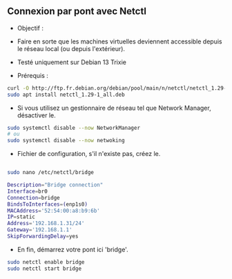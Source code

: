 ## Connexion par pont avec Netctl 

* Objectif :

* Faire en sorte que les machines virtuelles deviennent accessible depuis le réseau local (ou depuis l'extérieur).
* Testé uniquement sur Debian 13 Trixie

* Prérequis :
```sh
curl -O http://ftp.fr.debian.org/debian/pool/main/n/netctl/netctl_1.29-1_all.deb
sudo apt install netctl_1.29-1_all.deb
```

* Si vous utilisez un gestionnaire de réseau tel que Network Manager, désactiver le.
```sh
sudo systemctl disable --now NetworkManager
# ou
sudo systemctl disable --now netwoking
```

* Fichier de configuration, s'il n'existe pas, créez le.
```sh

sudo nano /etc/netctl/bridge

Description="Bridge connection"
Interface=br0
Connection=bridge
BindsToInterfaces=(enp1s0)
MACAddress='52:54:00:a8:b9:6b'
IP=static
Address='192.168.1.31/24'
Gateway='192.168.1.1'
SkipForwardingDelay=yes
```

* En fin, démarrez votre pont ici 'bridge'.

```sh
sudo netctl enable bridge
sudo netctl start bridge
```
